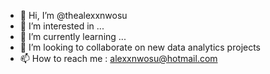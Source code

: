 - 👋 Hi, I’m @thealexxnwosu
- 👀 I’m interested in ...
- 🌱 I’m currently learning ...
- 💞️ I’m looking to collaborate on new data analytics projects
- 📫 How to reach me : alexxnwosu@hotmail.com

<!---
thealexxnwosu/thealexxnwosu is a ✨ special ✨ repository because its `README.md` (this file) appears on your GitHub profile.
You can click the Preview link to take a look at your changes.
--->

